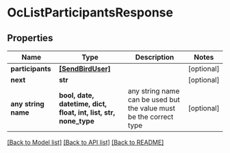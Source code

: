 # OcListParticipantsResponse


## Properties
Name | Type | Description | Notes
------------ | ------------- | ------------- | -------------
**participants** | [**[SendBirdUser]**](SendBirdUser.md) |  | [optional] 
**next** | **str** |  | [optional] 
**any string name** | **bool, date, datetime, dict, float, int, list, str, none_type** | any string name can be used but the value must be the correct type | [optional]

[[Back to Model list]](../README.md#documentation-for-models) [[Back to API list]](../README.md#documentation-for-api-endpoints) [[Back to README]](../README.md)



